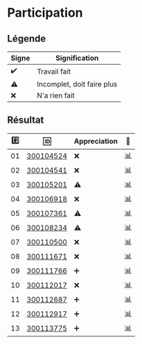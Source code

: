 # Participation

## Légende 

| Signe              | Signification                 |
|--------------------|-------------------------------|
| :heavy_check_mark: | Travail fait                  |
| :warning:          | Incomplet, doit faire plus    |
| :x:                | N'a rien fait                 |

## Résultat

|:hash:| :id:                             | Appreciation       | :checkered_flag:              |
|------|----------------------------------|--------------------|-------------------------------|
| 01   | [300104524](b300104524-blank-ng) | :x:                | [:bar_chart:](.err/300104524) |
| 02   | [300104541](b300104541-blank-ng) | :x:                | [:bar_chart:](.err/300104541) |
| 03   | [300105201](b300105201-blank-ng) | :warning:          | [:bar_chart:](.err/300105201) |
| 04   | [300106918](b300106918-blank-ng) | :x:                | [:bar_chart:](.err/300106918) |
| 05   | [300107361](b300107361)          | :warning:          | [:bar_chart:](.err/300107361) |
| 06   | [300108234](b300108234-blank-ng) | :warning:          | [:bar_chart:](.err/300108234) |
| 07   | [300110500](b300110500-blank-ng) | :x:                | [:bar_chart:](.err/300110500) |
| 08   | [300111671](b300111671-blank-ng) | :x:                | [:bar_chart:](.err/300111671) |
| 09   | [300111766](b300111766-blank-ng) | :heavy_plus_sign:  | [:bar_chart:](.err/300111766) |
| 10   | [300112017](b300112017-blank-ng) | :x:                | [:bar_chart:](.err/300112017) |
| 11   | [300112687](b300112687-blank-ng) | :heavy_plus_sign:  | [:bar_chart:](.err/300112687) |
| 12   | [300112917](b300112917-blank-ng) | :heavy_plus_sign:  | [:bar_chart:](.err/300112917) |
| 13   | [300113775](b300113775-blank-ng) | :heavy_plus_sign:  | [:bar_chart:](.err/300113775) |
